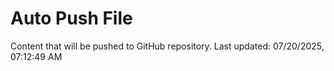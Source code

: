# Auto Push File

Content that will be pushed to GitHub repository.
Last updated: 07/20/2025, 07:12:49 AM